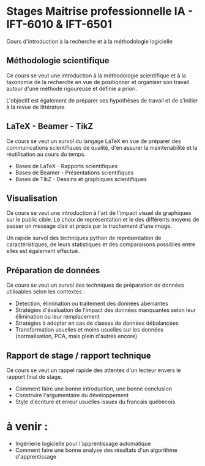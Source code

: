 # Stages Maitrise professionnelle IA - IFT-6010 & IFT-6501
Cours d'introduction à la recherche et à la méthodologie logicielle 

## Méthodologie scientifique

Ce cours se veut une introduction à la méthodologie scientifique et à la taxonomie de la recherche en vue de positionner et organiser son travail autour d'une méthode rigoureuse et définie a priori.

L'objectif est également de préparer ses hypothèses de travail et de s'initier à la revue de littérature.

## LaTeX - Beamer - TikZ

Ce cours se veut un survol du langage LaTeX en vue de préparer des communications scientifiques de qualité, d'en assurer la maintenabilité et la réutilisation au cours du temps. 
- Bases de LaTeX - Rapports scientifiques
- Bases de Beamer - Présentations scientifiques
- Bases de TikZ - Dessins et graphiques scientifiques

## Visualisation

Ce cours se veut une introduction à l'art de l'impact visuel de graphiques sur le public cible. Le choix de représentation et le des différents moyens de passer un message clair et précis par le truchement d'une image.

Un rapide survol des techniques python de représentation de caractéristiques, de leurs statistiques et des comparaisons possibles entre elles est également effectué.

## Préparation de données

Ce cours se veut un survol des techniques de préparation de données utilisables selon les contextes : 
- Détection, élimination ou traitement des données aberrantes
- Stratégies d'évaluation de l'impact des données manquantes selon leur élimination ou leur remplacement 
- Stratégies à adopter en cas de classes de données débalancées
- Transformation usuelles et moins usuelles sur les données (normalisation, PCA, mais plein d'autres encore)

## Rapport de stage / rapport technique

Ce cours se veut un rappel rapide des attentes d'un lecteur envers le rapport final de stage. 
- Comment faire une bonne introduction, une bonne conclusion
- Construire l'argumentaire du développement
- Style d'écriture et erreur usuelles issues du francais québecois

# à venir : 
- Ingénierie logicielle pour l'apprentissage automatique
- Comment faire une bonne analyse des résultats d'un algorithme d'apprentissage